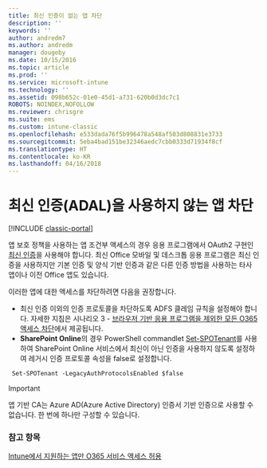 ```yaml
---
title: 최신 인증이 없는 앱 차단
description: ''
keywords: ''
author: andredm7
ms.author: andredm
manager: dougeby
ms.date: 10/15/2016
ms.topic: article
ms.prod: ''
ms.service: microsoft-intune
ms.technology: ''
ms.assetid: 098b652c-01e0-45d1-a731-620b0d3dc7c1
ROBOTS: NOINDEX,NOFOLLOW
ms.reviewer: chrisgre
ms.suite: ems
ms.custom: intune-classic
ms.openlocfilehash: e533dada76f5b996478a548af503d808831e3733
ms.sourcegitcommit: 5eba4bad151be32346aedc7cbb0333d71934f8cf
ms.translationtype: HT
ms.contentlocale: ko-KR
ms.lasthandoff: 04/16/2018
---
```

# <a name="block-apps-that-do-not-use-modern-authentication-adal"></a>최신 인증(ADAL)을 사용하지 않는 앱 차단

[!INCLUDE [classic-portal](../includes/classic-portal.md)]

앱 보호 정책을 사용하는 앱 조건부 액세스의 경우 응용 프로그램에서 OAuth2 구현인 [최신 인증](https://support.office.com/article/Using-Office-365-modern-authentication-with-Office-clients-776c0036-66fd-41cb-8928-5495c0f9168a)을 사용해야 합니다. 최신 Office 모바일 및 데스크톱 응용 프로그램은 최신 인증을 사용하지만 기본 인증 및 양식 기반 인증과 같은 다른 인증 방법을 사용하는 타사 앱이나 이전 Office 앱도 있습니다.

이러한 앱에 대한 액세스를 차단하려면 다음을 권장합니다.

* 최신 인증 이외의 인증 프로토콜을 차단하도록 ADFS 클레임 규칙을 설정해야 합니다. 자세한 지침은 시나리오 3 - [브라우저 기반 응용 프로그램을 제외한 모든 O365 액세스 차단](https://technet.microsoft.com/library/dn592182.aspx)에서 제공됩니다.
* **SharePoint Online**의 경우 PowerShell commandlet [Set-SPOTenant](https://technet.microsoft.com/library/fp161390.aspx)를 사용하여 SharePoint Online 서비스에서 최신이 아닌 인증을 사용하지 않도록 설정하여 레거시 인증 프로토콜 속성을 false로 설정합니다.

```
 Set-SPOTenant -LegacyAuthProtocolsEnabled $false
```


>[!IMPORTANT]
>앱 기반 CA는 Azure AD(Azure Active Directory) 인증서 기반 인증으로 사용할 수 없습니다. 한 번에 하나만 구성할 수 있습니다.

### <a name="see-also"></a>참고 항목
[Intune에서 지원하는 앱만 O365 서비스 액세스 허용](allow-policy-managed-apps-access-to-o365.md)
